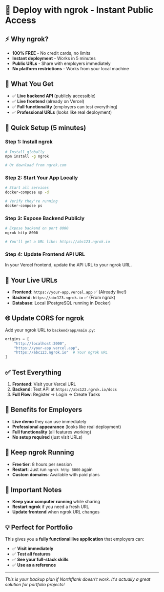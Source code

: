 # 🚀 Deploy with ngrok - Instant Public Access

## ⚡ **Why ngrok?**
- **100% FREE** - No credit cards, no limits
- **Instant deployment** - Works in 5 minutes
- **Public URLs** - Share with employers immediately
- **No platform restrictions** - Works from your local machine

## 🎯 **What You Get**
- ✅ **Live backend API** (publicly accessible)
- ✅ **Live frontend** (already on Vercel)
- ✅ **Full functionality** (employers can test everything)
- ✅ **Professional URLs** (looks like real deployment)

## 🚀 **Quick Setup (5 minutes)**

### **Step 1: Install ngrok**
```bash
# Install globally
npm install -g ngrok

# Or download from ngrok.com
```

### **Step 2: Start Your App Locally**
```bash
# Start all services
docker-compose up -d

# Verify they're running
docker-compose ps
```

### **Step 3: Expose Backend Publicly**
```bash
# Expose backend on port 8000
ngrok http 8000

# You'll get a URL like: https://abc123.ngrok.io
```

### **Step 4: Update Frontend API URL**
In your Vercel frontend, update the API URL to your ngrok URL.

## 🔗 **Your Live URLs**
- **Frontend**: `https://your-app.vercel.app` ✅ (Already live!)
- **Backend**: `https://abc123.ngrok.io` ✅ (From ngrok)
- **Database**: Local (PostgreSQL running in Docker)

## 🌐 **Update CORS for ngrok**
Add your ngrok URL to `backend/app/main.py`:
```python
origins = [
    "http://localhost:3000",
    "https://your-app.vercel.app",
    "https://abc123.ngrok.io"  # Your ngrok URL
]
```

## ✅ **Test Everything**
1. **Frontend**: Visit your Vercel URL
2. **Backend**: Test API at `https://abc123.ngrok.io/docs`
3. **Full Flow**: Register → Login → Create Tasks

## 🎉 **Benefits for Employers**
- **Live demo** they can use immediately
- **Professional appearance** (looks like real deployment)
- **Full functionality** (all features working)
- **No setup required** (just visit URLs)

## 🔄 **Keep ngrok Running**
- **Free tier**: 8 hours per session
- **Restart**: Just run `ngrok http 8000` again
- **Custom domains**: Available with paid plans

## 🚨 **Important Notes**
- **Keep your computer running** while sharing
- **Restart ngrok** if you need a fresh URL
- **Update frontend** when ngrok URL changes

## 💡 **Perfect for Portfolio**
This gives you a **fully functional live application** that employers can:
- ✅ **Visit immediately**
- ✅ **Test all features**
- ✅ **See your full-stack skills**
- ✅ **Use as a reference**

---
*This is your backup plan if Northflank doesn't work. It's actually a great solution for portfolio projects!*
